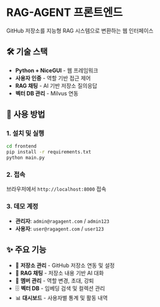 # RAG-AGENT 프론트엔드

GitHub 저장소를 지능형 RAG 시스템으로 변환하는 웹 인터페이스

## 🛠️ 기술 스택

- **Python + NiceGUI** - 웹 프레임워크
- **사용자 인증** - 역할 기반 접근 제어
- **RAG 채팅** - AI 기반 저장소 질의응답
- **벡터 DB 관리** - Milvus 연동

## 🚀 사용 방법

### 1. 설치 및 실행
```bash
cd frontend
pip install -r requirements.txt
python main.py
```

### 2. 접속
브라우저에서 `http://localhost:8000` 접속

### 3. 데모 계정
- **관리자**: `admin@ragagent.com` / `admin123`
- **사용자**: `user@ragagent.com` / `user123`

## ✨ 주요 기능

- 📁 **저장소 관리** - GitHub 저장소 연동 및 설정
- 💬 **RAG 채팅** - 저장소 내용 기반 AI 대화
- 👥 **멤버 관리** - 역할 변경, 초대, 강퇴
- 🗄️ **벡터 DB** - 임베딩 검색 및 컬렉션 관리
- 📊 **대시보드** - 사용자별 통계 및 활동 내역